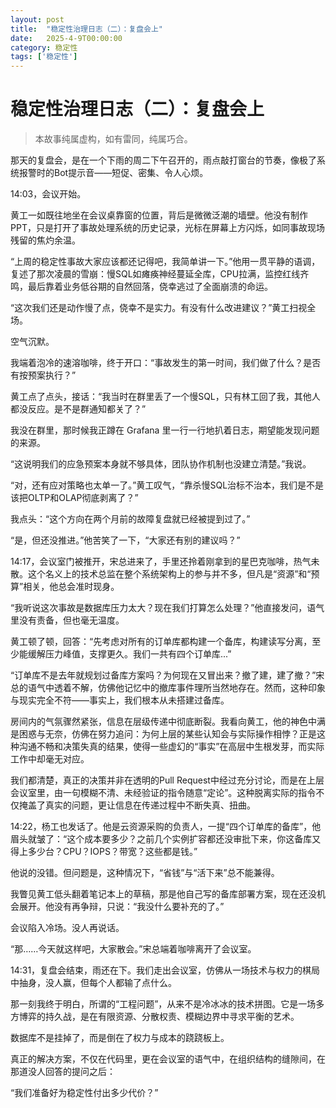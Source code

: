 ```yaml
---
layout: post
title:  "稳定性治理日志（二）：复盘会上"
date:   2025-4-9T00:00:00
category: 稳定性
tags: ['稳定性']
---
```


# 稳定性治理日志（二）：复盘会上

> 本故事纯属虚构，如有雷同，纯属巧合。

那天的复盘会，是在一个下雨的周二下午召开的，雨点敲打窗台的节奏，像极了系统报警时的Bot提示音——短促、密集、令人心烦。

14:03，会议开始。

黄工一如既往地坐在会议桌靠窗的位置，背后是微微泛潮的墙壁。他没有制作PPT，只是打开了事故处理系统的历史记录，光标在屏幕上方闪烁，如同事故现场残留的焦灼余温。

“上周的稳定性事故大家应该都还记得吧，我简单讲一下。”他用一贯平静的语调，复述了那次凌晨的雪崩：慢SQL如瘫痪神经蔓延全库，CPU拉满，监控红线齐鸣，最后靠着业务低谷期的自然回落，侥幸逃过了全面崩溃的命运。

“这次我们还是动作慢了点，侥幸不是实力。有没有什么改进建议？”黄工扫视全场。

空气沉默。

我端着泡冷的速溶咖啡，终于开口：“事故发生的第一时间，我们做了什么？是否有按预案执行？”

黄工点了点头，接话：“我当时在群里丢了一个慢SQL，只有林工回了我，其他人都没反应。是不是群通知都关了？”

我没在群里，那时候我正蹲在 Grafana 里一行一行地扒着日志，期望能发现问题的来源。

“这说明我们的应急预案本身就不够具体，团队协作机制也没建立清楚。”我说。

“对，还有应对策略也太单一了。”黄工叹气，“靠杀慢SQL治标不治本，我们是不是该把OLTP和OLAP彻底剥离了？”

我点头：“这个方向在两个月前的故障复盘就已经被提到过了。”

“是，但还没推进。”他苦笑了一下，“大家还有别的建议吗？”

14:17，会议室门被推开，宋总进来了，手里还拎着刚拿到的星巴克咖啡，热气未散。这个名义上的技术总监在整个系统架构上的参与并不多，但凡是“资源”和“预算”相关，他总会准时现身。

“我听说这次事故是数据库压力太大？现在我们打算怎么处理？”他直接发问，语气里没有责备，但也毫无温度。

黄工顿了顿，回答：“先考虑对所有的订单库都构建一个备库，构建读写分离，至少能缓解压力峰值，支撑更久。我们一共有四个订单库...”

“订单库不是去年就规划过备库方案吗？为何现在又冒出来？撤了建，建了撤？”宋总的语气中透着不解，仿佛他记忆中的撤库事件理所当然地存在。然而，这种印象与现实完全不符——事实上，我们根本从未搭建过备库。

房间内的气氛骤然紧张，信息在层级传递中彻底断裂。我看向黄工，他的神色中满是困惑与无奈，仿佛在努力追问：为何上层的某些认知会与实际操作相悖？正是这种沟通不畅和决策失真的结果，使得一些虚幻的“事实”在高层中生根发芽，而实际工作中却毫无对应。

我们都清楚，真正的决策并非在透明的Pull Request中经过充分讨论，而是在上层会议室里，由一句模糊不清、未经验证的指令随意“定论”。这种脱离实际的指令不仅掩盖了真实的问题，更让信息在传递过程中不断失真、扭曲。

14:22，杨工也发话了。他是云资源采购的负责人，一提“四个订单库的备库”，他眉头就皱了：“这个成本要多少？之前几个实例扩容都还没审批下来，你这备库又得上多少台？CPU？IOPS？带宽？这些都是钱。”

他说的没错。但问题是，这种情况下，“省钱”与“活下来”总不能兼得。

我瞥见黄工低头翻着笔记本上的草稿，那是他自己写的备库部署方案，现在还没机会展开。他没有再争辩，只说：“我没什么要补充的了。”

会议陷入冷场。没人再说话。

“那……今天就这样吧，大家散会。”宋总端着咖啡离开了会议室。

14:31，复盘会结束，雨还在下。我们走出会议室，仿佛从一场技术与权力的棋局中抽身，没人赢，但每个人都输了点什么。

那一刻我终于明白，所谓的“工程问题”，从来不是冷冰冰的技术拼图。它是一场多方博弈的持久战，是在有限资源、分散权责、模糊边界中寻求平衡的艺术。

数据库不是挂掉了，而是倒在了权力与成本的跷跷板上。

真正的解决方案，不仅在代码里，更在会议室的语气中，在组织结构的缝隙间，在那道没人回答的提问之后：

“我们准备好为稳定性付出多少代价？”
